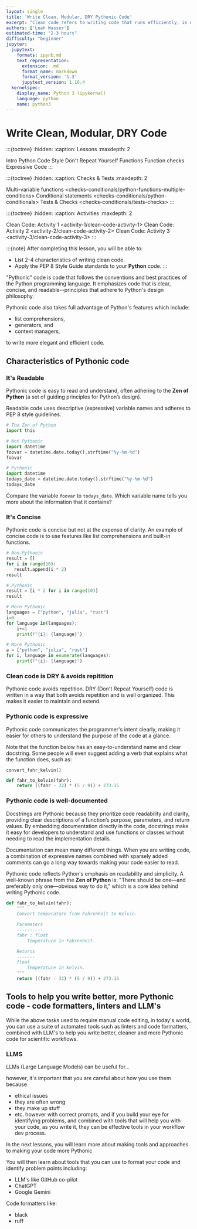 ```yaml
---
layout: single
title: 'Write Clean, Modular, DRY Pythonic Code'
excerpt: "Clean code refers to writing code that runs efficiently, is not redundant, and is easy for anyone to understand. Learn about the characteristics and benefits of writing clean, expressive code in Python."
authors: ['Leah Wasser']
estimated-time: "2-3 hours"
difficulty: "beginner"
jupyter:
  jupytext:
    formats: ipynb,md
    text_representation:
      extension: .md
      format_name: markdown
      format_version: '1.3'
      jupytext_version: 1.16.4
  kernelspec:
    display_name: Python 3 (ipykernel)
    language: python
    name: python3
---
```


<!-- #region editable=true slideshow={"slide_type": ""} -->
# Write Clean, Modular, DRY Code

:::{toctree}
:hidden:
:caption: Lessons
:maxdepth: 2

Intro <self>
Python Code Style <python-pep-8>
Don't Repeat Yourself <python-dry-modular-code>
Functions <python-functions>
Function checks <python-function-checks>
Expressive Code <python-expressive-code>
:::

:::{toctree}
:hidden:
:caption: Checks & Tests
:maxdepth: 2

Multi-variable functions <checks-conditionals/python-functions-multiple-conditions>
Conditional statements <checks-conditionals/python-conditionals>
Tests & Checks <checks-conditionals/tests-checks>
:::

:::{toctree}
:hidden:
:caption: Activities
:maxdepth: 2

Clean Code: Activity 1 <activity-1/clean-code-activity-1>
Clean Code: Activity 2 <activity-2/clean-code-activity-2>
Clean Code: Activity 3 <activity-3/clean-code-activity-3>
:::

:::{note}
After completing this lesson, you will be able to:

* List 2-4 characteristics of writing clean code.
* Apply the PEP 8 Style Guide standards to your **Python** code.
:::

"Pythonic" code is code that follows the conventions and best practices of the Python programming language. It emphasizes code that is clear, concise, and readable--principles that adhere to Python's design philosophy.

<!-- #region editable=true slideshow={"slide_type": ""} -->
Pythonic code also takes full advantage of Python's features which include:

* list comprehensions,
* generators, and
* context managers,
  
to write more elegant and efficient code.

## Characteristics of Pythonic code

### **It's Readable**

Pythonic code is easy to read and understand, often adhering to the **Zen of Python** (a set of guiding principles for Python’s design).

Readable code uses descriptive (expressive) variable names and adheres to PEP 8 style guidelines.
<!-- #endregion -->

```python
# The Zen of Python 
import this
```

```python editable=true slideshow={"slide_type": ""}
# Not Pythonic
import datetime
foovar = datetime.date.today().strftime("%y-%m-%d")
foovar
```

```python editable=true slideshow={"slide_type": ""}
# Pythonic
import datetime
todays_date = datetime.date.today().strftime("%y-%m-%d")
todays_date
```

<!-- #region editable=true slideshow={"slide_type": ""} -->
Compare the variable `foovar` to `todays_date`. Which variable name tells you more about the information that it contains?

### **It's Concise**

Pythonic code is concise but not at the expense of clarity. An example of concise code is to use features like list comprehensions and built-in functions.

<!-- #endregion -->

```python editable=true slideshow={"slide_type": ""}
# Non-Pythonic
result = []
for i in range(10):
   result.append(i * 2)
result
```

```python editable=true slideshow={"slide_type": ""}
# Pythonic
result = [i * 2 for i in range(10)]
result
```

```python
# More Pythonic
languages = ["python", "julia", "rust"]
i=0
for language in(languages):
    i+=1
    print(f"{i}: {language}")
```

```python
# More Pythonic
a = ["python", "julia", "rust"]
for i, language in enumerate(languages):
    print(f"{i}: {language}")
```

<!-- #region editable=true slideshow={"slide_type": ""} -->
### Clean code is DRY & avoids repitition

Pythonic code avoids repetition. DRY (Don't Repeat Yourself) code is written in a way that both avoids repetition and is well organized. This makes it easier to maintain and extend.

### Pythonic code is expressive

Pythonic code communicates the programmer's intent clearly, making it easier for others to understand the purpose of the code at a glance.

Note that the function below has an easy-to-understand name and clear docstring. Some people will even suggest adding a verb that explains what the function does, such as:

`convert_fahr_kelvin()`

<!-- #endregion -->

```python editable=true slideshow={"slide_type": ""}
def fahr_to_kelvin(fahr):
    return ((fahr - 32) * (5 / 9)) + 273.15
```

### Pythonic code is well-documented

Docstrings are Pythonic because they prioritize code readability and clarity, providing clear descriptions of a function’s purpose, parameters, and return values. By embedding documentation directly in the code, docstrings make it easy for developers to understand and use functions or classes without needing to read the implementation details.

Documentation can mean many different things. When you are writing code, a combination of expressive names combined with sparsely added comments can go a long way towards making your code easier to read.

Pythonic code reflects Python's emphasis on readability and simplicity. A well-known phrase from the **Zen of Python** is: "There should be one—and preferably only one—obvious way to do it," which is a core idea behind writing Pythonic code.

```python
def fahr_to_kelvin(fahr):
    """
    Convert temperature from Fahrenheit to Kelvin.

    Parameters
    ----------
    fahr : float
        Temperature in Fahrenheit.

    Returns
    -------
    float
        Temperature in Kelvin.
    """
    return ((fahr - 32) * (5 / 9)) + 273.15
```

<!-- #region editable=true slideshow={"slide_type": ""} -->

<!-- #endregion -->

<!-- #region editable=true slideshow={"slide_type": ""} -->
## Tools to help you write better, more Pythonic code - code formatters, linters and LLM's

While the above tasks used to require manual code editing, in today's world, you can use a suite of automated tools such as linters and code formatters, combined with LLM's to help you write better, cleaner and more Pythonic code for scientific workflows.  

### LLMS

LLMs (Large Language Models) can be useful for...

however, it's important that you are careful about how you use them because

* ethical issues
* they are often wrong
* they make up stuff
* etc.
however with correct prompts, and if you build your eye for identifying problems, and combined with tools that will help you with your code, as you write it, they can be effective tools in your workflow dev process.

In the next lessons, you will learn more about making tools and approaches to making your code more Pythonic

You will then learn about tools that you can use to format your code and identify problem points including:

* LLM's like GitHub co-pilot
* ChatGPT
* Google Gemini

Code formatters like:

* black
* ruff

<!-- #endregion -->
